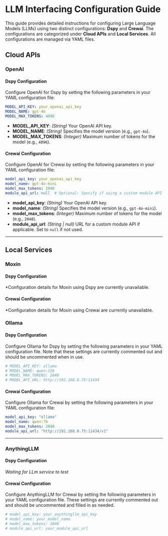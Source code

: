 # LLM Interfacing Configuration Guide

This guide provides detailed instructions for configuring Large Language Models (LLMs) using two distinct configurations: **Dspy** and **Crewai**. The configurations are categorized under **Cloud APIs** and **Local Services**. All configurations are managed via YAML files.


## Cloud APIs

### OpenAI

#### Dspy Configuration

Configure OpenAI for Dspy by setting the following parameters in your YAML configuration file:

```yaml
MODEL_API_KEY: your_openai_api_key
MODEL_NAME: gpt-4o
MODEL_MAX_TOKENS: 4096
```

- **MODEL_API_KEY**: *(String)* Your OpenAI API key.
- **MODEL_NAME**: *(String)* Specifies the model version (e.g., `gpt-4o`).
- **MODEL_MAX_TOKENS**: *(Integer)* Maximum number of tokens for the model (e.g., `4096`).

#### Crewai Configuration

Configure OpenAI for Crewai by setting the following parameters in your YAML configuration file:

```yaml
model_api_key: your_openai_api_key
model_name: gpt-4o-mini
model_max_tokens: 2048
module_api_url: null  # Optional: Specify if using a custom module API
```

- **model_api_key**: *(String)* Your OpenAI API key.
- **model_name**: *(String)* Specifies the model version (e.g., `gpt-4o-mini`).
- **model_max_tokens**: *(Integer)* Maximum number of tokens for the model (e.g., `2048`).
- **module_api_url**: *(String | null)* URL for a custom module API if applicable. Set to `null` if not used.

---


## Local Services

### Moxin

#### Dspy Configuration

*Configuration details for Moxin using Dspy are currently unavailable.



#### Crewai Configuration

*Configuration details for Moxin using Crewai are currently unavailable.




### Ollama

#### Dspy Configuration

Configure Ollama for Dspy by setting the following parameters in your YAML configuration file. Note that these settings are currently commented out and should be uncommented when in use.

```yaml
# MODEL_API_KEY: ollama
# MODEL_NAME: qwen:32b
# MODEL_MAX_TOKENS: 2048
# MODEL_API_URL: http://192.168.0.75:11434
```

#### Crewai Configuration

Configure Ollama for Crewai by setting the following parameters in your YAML configuration file:

```yaml
model_api_key: "ollama"
model_name: qwen:7b
model_max_tokens: 2048
module_api_url: "http://192.168.0.75:11434/v1"
```

---

### AnythingLLM

#### Dspy Configuration

*Waiting for LLm service to test*


#### Crewai Configuration

Configure AnythingLLM for Crewai by setting the following parameters in your YAML configuration file. These settings are currently commented out and should be uncommented and filled in as needed.

```yaml
# model_api_key: your_anythingllm_api_key
# model_name: your_model_name
# model_max_tokens: 2048
# module_api_url: your_module_api_url
```






